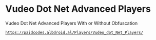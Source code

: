 # Vudeo Dot Net Advanced Players
Vudeo Dot Net Advanced Players With or Without Obfuscation

<code>https://paidcodes.albdroid.al/Players/Vudeo_dot_Net_Players/</code>
